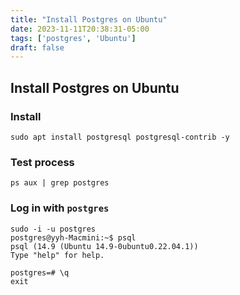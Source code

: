 ```yaml
---
title: "Install Postgres on Ubuntu"
date: 2023-11-11T20:38:31-05:00
tags: ['postgres', 'Ubuntu']
draft: false
---
```


## Install Postgres on Ubuntu
### Install
```
sudo apt install postgresql postgresql-contrib -y
```

### Test process
```
ps aux | grep postgres
```

### Log in with `postgres`
```
sudo -i -u postgres
postgres@yyh-Macmini:~$ psql
psql (14.9 (Ubuntu 14.9-0ubuntu0.22.04.1))
Type "help" for help.

postgres=# \q
exit
```